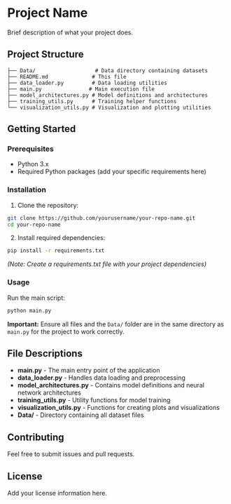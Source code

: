 # Project Name

Brief description of what your project does.

## Project Structure

```
├── Data/                   # Data directory containing datasets
├── README.md              # This file
├── data_loader.py         # Data loading utilities
├── main.py               # Main execution file
├── model_architectures.py # Model definitions and architectures
├── training_utils.py      # Training helper functions
└── visualization_utils.py # Visualization and plotting utilities
```

## Getting Started

### Prerequisites

- Python 3.x
- Required Python packages (add your specific requirements here)

### Installation

1. Clone the repository:
```bash
git clone https://github.com/yourusername/your-repo-name.git
cd your-repo-name
```

2. Install required dependencies:
```bash
pip install -r requirements.txt
```
*(Note: Create a requirements.txt file with your project dependencies)*

### Usage

Run the main script:
```bash
python main.py
```

**Important:** Ensure all files and the `Data/` folder are in the same directory as `main.py` for the project to work correctly.

## File Descriptions

- **main.py** - The main entry point of the application
- **data_loader.py** - Handles data loading and preprocessing
- **model_architectures.py** - Contains model definitions and neural network architectures
- **training_utils.py** - Utility functions for model training
- **visualization_utils.py** - Functions for creating plots and visualizations
- **Data/** - Directory containing all dataset files

## Contributing

Feel free to submit issues and pull requests.

## License

Add your license information here.
